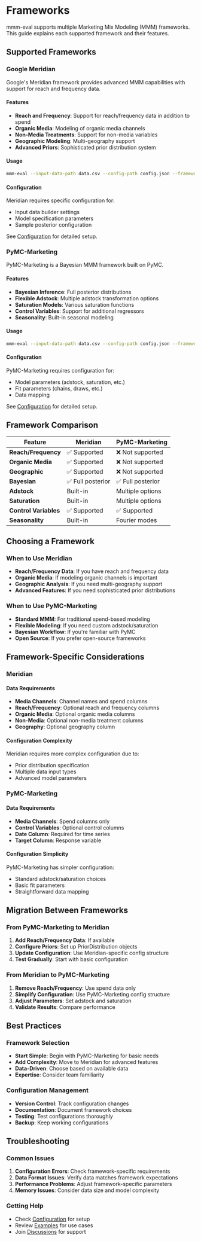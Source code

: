 # Frameworks

mmm-eval supports multiple Marketing Mix Modeling (MMM) frameworks. This guide explains each supported framework and their features.

## Supported Frameworks

### Google Meridian

Google's Meridian framework provides advanced MMM capabilities with support for reach and frequency data.

#### Features

- **Reach and Frequency**: Support for reach/frequency data in addition to spend
- **Organic Media**: Modeling of organic media channels
- **Non-Media Treatments**: Support for non-media variables
- **Geographic Modeling**: Multi-geography support
- **Advanced Priors**: Sophisticated prior distribution system

#### Usage

```bash
mmm-eval --input-data-path data.csv --config-path config.json --framework meridian --output-path results/
```

#### Configuration

Meridian requires specific configuration for:
- Input data builder settings
- Model specification parameters
- Sample posterior configuration

See [Configuration](../getting-started/configuration.md) for detailed setup.

### PyMC-Marketing

PyMC-Marketing is a Bayesian MMM framework built on PyMC.

#### Features

- **Bayesian Inference**: Full posterior distributions
- **Flexible Adstock**: Multiple adstock transformation options
- **Saturation Models**: Various saturation functions
- **Control Variables**: Support for additional regressors
- **Seasonality**: Built-in seasonal modeling

#### Usage

```bash
mmm-eval --input-data-path data.csv --config-path config.json --framework pymc-marketing --output-path results/
```

#### Configuration

PyMC-Marketing requires configuration for:
- Model parameters (adstock, saturation, etc.)
- Fit parameters (chains, draws, etc.)
- Data mapping

See [Configuration](../getting-started/configuration.md) for detailed setup.

## Framework Comparison

| Feature | Meridian | PyMC-Marketing |
|---------|----------|----------------|
| **Reach/Frequency** | ✅ Supported | ❌ Not supported |
| **Organic Media** | ✅ Supported | ❌ Not supported |
| **Geographic** | ✅ Supported | ❌ Not supported |
| **Bayesian** | ✅ Full posterior | ✅ Full posterior |
| **Adstock** | Built-in | Multiple options |
| **Saturation** | Built-in | Multiple options |
| **Control Variables** | ✅ Supported | ✅ Supported |
| **Seasonality** | Built-in | Fourier modes |

## Choosing a Framework

### When to Use Meridian

- **Reach/Frequency Data**: If you have reach and frequency data
- **Organic Media**: If modeling organic channels is important
- **Geographic Analysis**: If you need multi-geography support
- **Advanced Features**: If you need sophisticated prior distributions

### When to Use PyMC-Marketing

- **Standard MMM**: For traditional spend-based modeling
- **Flexible Modeling**: If you need custom adstock/saturation
- **Bayesian Workflow**: If you're familiar with PyMC
- **Open Source**: If you prefer open-source frameworks

## Framework-Specific Considerations

### Meridian

#### Data Requirements

- **Media Channels**: Channel names and spend columns
- **Reach/Frequency**: Optional reach and frequency columns
- **Organic Media**: Optional organic media columns
- **Non-Media**: Optional non-media treatment columns
- **Geography**: Optional geography column

#### Configuration Complexity

Meridian requires more complex configuration due to:
- Prior distribution specification
- Multiple data input types
- Advanced model parameters

### PyMC-Marketing

#### Data Requirements

- **Media Channels**: Spend columns only
- **Control Variables**: Optional control columns
- **Date Column**: Required for time series
- **Target Column**: Response variable

#### Configuration Simplicity

PyMC-Marketing has simpler configuration:
- Standard adstock/saturation choices
- Basic fit parameters
- Straightforward data mapping

## Migration Between Frameworks

### From PyMC-Marketing to Meridian

1. **Add Reach/Frequency Data**: If available
2. **Configure Priors**: Set up PriorDistribution objects
3. **Update Configuration**: Use Meridian-specific config structure
4. **Test Gradually**: Start with basic configuration

### From Meridian to PyMC-Marketing

1. **Remove Reach/Frequency**: Use spend data only
2. **Simplify Configuration**: Use PyMC-Marketing config structure
3. **Adjust Parameters**: Set adstock and saturation
4. **Validate Results**: Compare performance

## Best Practices

### Framework Selection

- **Start Simple**: Begin with PyMC-Marketing for basic needs
- **Add Complexity**: Move to Meridian for advanced features
- **Data-Driven**: Choose based on available data
- **Expertise**: Consider team familiarity

### Configuration Management

- **Version Control**: Track configuration changes
- **Documentation**: Document framework choices
- **Testing**: Test configurations thoroughly
- **Backup**: Keep working configurations

## Troubleshooting

### Common Issues

1. **Configuration Errors**: Check framework-specific requirements
2. **Data Format Issues**: Verify data matches framework expectations
3. **Performance Problems**: Adjust framework-specific parameters
4. **Memory Issues**: Consider data size and model complexity

### Getting Help

- Check [Configuration](../getting-started/configuration.md) for setup
- Review [Examples](../examples/basic-usage.md) for use cases
- Join [Discussions](https://github.com/Mutiny-Group/mmm-eval/discussions) for support 